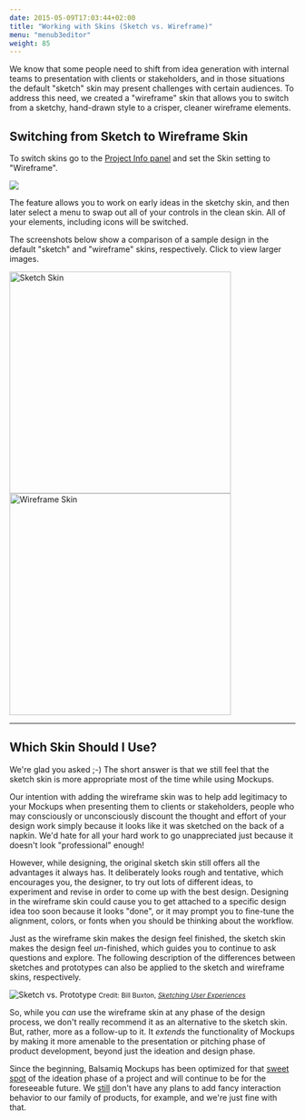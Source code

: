 ```yaml
---
date: 2015-05-09T17:03:44+02:00
title: "Working with Skins (Sketch vs. Wireframe)"
menu: "menub3editor"
weight: 85
---
```


We know that some people need to shift from idea generation with internal teams to presentation with clients or stakeholders, and in those situations the default "sketch" skin may present challenges with certain audiences. To address this need, we created a "wireframe" skin that allows you to switch from a sketchy, hand-drawn style to a crisper, cleaner wireframe elements.

## Switching from Sketch to Wireframe Skin

To switch skins go to the [Project Info panel](../projectinfo/) and set the Skin setting to "Wireframe".

![ ](//media.balsamiq.com/img/support/docs/m4d/b3/skin-switcher.png)

The feature allows you to work on early ideas in the sketchy skin, and then later select a menu to swap out all of your controls in the clean skin. All of your elements, including icons will be switched.

The screenshots below show a comparison of a sample design in the default "sketch" and "wireframe" skins, respectively. Click to view larger images.

<p class="clearfix"><a class="fb fleft" href="//media.balsamiq.com/img/support/prodfaqs/search-sketchy.png" rel="popup"><img alt="Sketch Skin" src="//media.balsamiq.com/img/support/prodfaqs/search-sketchy.png" style="width: 390px; margin-right: 3px;" /></a> <a class="fb fleft" href="//media.balsamiq.com/img/support/prodfaqs/search-wireframe.png" rel="popup"><img alt="Wireframe Skin" src="//media.balsamiq.com/img/support/prodfaqs/search-wireframe.png" style="width: 390px;" /></a></p>

---
## Which Skin Should I Use?

We're glad you asked ;-) The short answer is that we still feel that the sketch skin is more appropriate most of the time while using Mockups.

Our intention with adding the wireframe skin was to help add legitimacy to your Mockups when presenting them to clients or stakeholders, people who may consciously or unconsciously discount the thought and effort of your design work simply because it looks like it was sketched on the back of a napkin. We'd hate for all your hard work to go unappreciated just because it doesn't look "professional" enough!

However, while designing, the original sketch skin still offers all the advantages it always has. It deliberately looks rough and tentative, which encourages you, the designer, to try out lots of different ideas, to experiment and revise in order to come up with the best design. Designing in the wireframe skin could cause you to get attached to a specific design idea too soon because it looks "done", or it may prompt you to fine-tune the alignment, colors, or fonts when you should be thinking about the workflow.

Just as the wireframe skin makes the design feel finished, the sketch skin makes the design feel _un_-finished, which guides you to continue to ask questions and explore. The following description of the differences between sketches and prototypes can also be applied to the sketch and wireframe skins, respectively.

![Sketch vs. Prototype](//media.balsamiq.com/img/support/docs/m4d/buxton_small.jpg)
<small>Credit: Bill Buxton, [_Sketching User Experiences_](http://www.amazon.com/Sketching-User-Experiences-Getting-Design/dp/0123740371/)</small>

So, while you _can_ use the wireframe skin at any phase of the design process, we don't really recommend it as an alternative to the sketch skin. But, rather, more as a follow-up to it. It _extends_ the functionality of Mockups by making it more amenable to the presentation or pitching phase of product development, beyond just the ideation and design phase.

Since the beginning, Balsamiq Mockups has been optimized for that [sweet spot](https://balsamiq.com/products/mockups/#sweet) of the ideation phase of a project and will continue to be for the foreseeable future. We [still](http://blogs.balsamiq.com/ux/2011/06/17/why-we-arent-doing-interaction/) don't have any plans to add fancy interaction behavior to our family of products, for example, and we're just fine with that.
